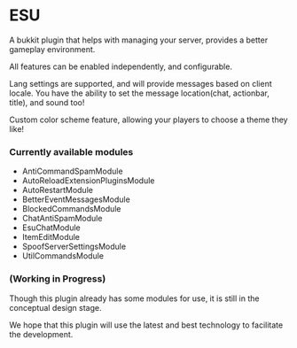 # ESU
A bukkit plugin that helps with managing your server, provides a better gameplay environment.

All features can be enabled independently, and configurable.

Lang settings are supported, and will provide messages based on client locale.
You have the ability to set the message location(chat, actionbar, title), and sound too!

Custom color scheme feature, allowing your players to choose a theme they like!

### Currently available modules
- AntiCommandSpamModule
- AutoReloadExtensionPluginsModule
- AutoRestartModule
- BetterEventMessagesModule
- BlockedCommandsModule
- ChatAntiSpamModule
- EsuChatModule
- ItemEditModule
- SpoofServerSettingsModule
- UtilCommandsModule

### (Working in Progress)
Though this plugin already has some modules for use,
it is still in the conceptual design stage.

We hope that this plugin will use the latest and best technology
to facilitate the development.
